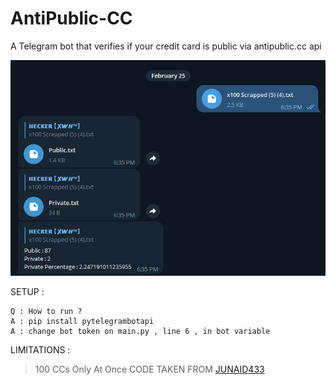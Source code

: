 # AntiPublic-CC
A Telegram bot that verifies if your credit card is public via antipublic.cc api

![Screenshot](antipublic.jpg)

SETUP : 
```
Q : How to run ? 
A : pip install pytelegrambotapi
A : change bot token on main.py , line 6 , in bot variable 
```
LIMITATIONS : 
> 100 CCs Only At Once
CODE TAKEN FROM [JUNAID433](https://github.com/Junaid433)

